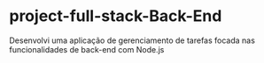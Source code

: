 # project-full-stack-Back-End
Desenvolvi uma aplicação de gerenciamento de tarefas focada nas funcionalidades de back-end com Node.js
